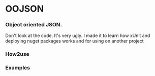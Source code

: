 # OOJSON
### Object oriented JSON.
Don't look at the code. It's very ugly.
I made it to learn how xUnit and deploying nuget packages works and for using on another project

### How2use

### Examples
